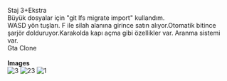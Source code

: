 Staj 3+Ekstra<br>
Büyük dosyalar için "git lfs migrate import" kullandım.<br>
WASD yön tuşları. F ile silah alanına girince satın alıyor.Otomatik bitince şarjör dolduruyor.Karakolda kapı açma gibi özellikler var. Aranma sistemi var.<br>
Gta Clone<br><br>
**Images**<br>
![3](https://github.com/user-attachments/assets/e509c866-cab5-4124-9476-39fe6265f448)
![23](https://github.com/user-attachments/assets/0059b582-8234-4d48-8fa2-6387a82d6dec)
![1](https://github.com/user-attachments/assets/9a737151-9aac-43b7-adbf-5941dd5b343a)
